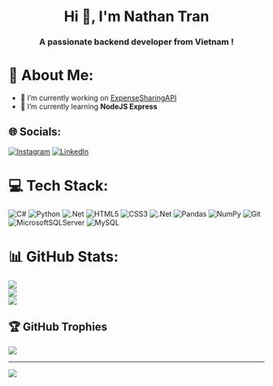 <h1 align="center">Hi 👋, I'm Nathan Tran</h1>
<h3 align="center">A passionate backend developer from Vietnam !</h3>

# 💫 About Me:
- 🔭 I’m currently working on [ExpenseSharingAPI](https://github.com/namkhanh307/ExpenseSharingAPI)<br>
- 🌱 I’m currently learning **NodeJS Express**


## 🌐 Socials:
[![Instagram](https://img.shields.io/badge/Instagram-%23E4405F.svg?logo=Instagram&logoColor=white)](https://instagram.com/https://www.instagram.com/_pardonne_nh.t_/) [![LinkedIn](https://img.shields.io/badge/LinkedIn-%230077B5.svg?logo=linkedin&logoColor=white)](https://linkedin.com/in/https://www.linkedin.com/in/nathanscriptor/) 

# 💻 Tech Stack:
![C#](https://img.shields.io/badge/c%23-%23239120.svg?style=for-the-badge&logo=csharp&logoColor=white) ![Python](https://img.shields.io/badge/python-3670A0?style=for-the-badge&logo=python&logoColor=ffdd54) ![.Net](https://img.shields.io/badge/.NET-5C2D91?style=for-the-badge&logo=.net&logoColor=white) ![HTML5](https://img.shields.io/badge/html5-%23E34F26.svg?style=for-the-badge&logo=html5&logoColor=white) ![CSS3](https://img.shields.io/badge/css3-%231572B6.svg?style=for-the-badge&logo=css3&logoColor=white) ![.Net](https://img.shields.io/badge/.NET-5C2D91?style=for-the-badge&logo=.net&logoColor=white) ![Pandas](https://img.shields.io/badge/pandas-%23150458.svg?style=for-the-badge&logo=pandas&logoColor=white) ![NumPy](https://img.shields.io/badge/numpy-%23013243.svg?style=for-the-badge&logo=numpy&logoColor=white) ![Git](https://img.shields.io/badge/git-%23F05033.svg?style=for-the-badge&logo=git&logoColor=white) ![MicrosoftSQLServer](https://img.shields.io/badge/Microsoft%20SQL%20Server-CC2927?style=for-the-badge&logo=microsoft%20sql%20server&logoColor=white) ![MySQL](https://img.shields.io/badge/mysql-4479A1.svg?style=for-the-badge&logo=mysql&logoColor=white)

# 📊 GitHub Stats:
![](https://github-readme-stats.vercel.app/api?username=NathanScriptor&theme=highcontrast&hide_border=false&include_all_commits=true&count_private=true&rank_icon=github)<br/>
![](https://github-readme-stats.vercel.app/api/top-langs/?username=NathanScriptor&theme=highcontrast&hide_border=false&include_all_commits=true&count_private=true&layout=compact)<br/>
![](https://github-readme-streak-stats.herokuapp.com/?user=NathanScriptor&theme=highcontrast&hide_border=false)<br/>

## 🏆 GitHub Trophies
![](https://github-profile-trophy.vercel.app/?username=NathanScriptor&theme=highcontrast&no-frame=false&no-bg=true&margin-w=4)

---
[![](https://visitcount.itsvg.in/api?id=NathanScriptor&icon=5&color=13)](https://visitcount.itsvg.in)

<!-- Proudly created with GPRM ( https://gprm.itsvg.in ) -->
